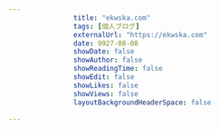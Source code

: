 ---
                title: "ekwska.com"
                tags: [個人ブログ]
                externalUrl: "https://ekwska.com"
                date: 9927-08-08
                showDate: false
                showAuthor: false
                showReadingTime: false
                showEdit: false
                showLikes: false
                showViews: false
                layoutBackgroundHeaderSpace: false
                ---


